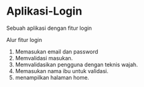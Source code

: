 # Aplikasi-Login
Sebuah aplikasi dengan fitur login

Alur fitur login
1. Memasukan email dan password
2. Memvalidasi masukan.
3. Memvalidasikan pengguna dengan teknis wajah.
4. Memasukan nama ibu untuk validasi.
5. menampilkan halaman home.
